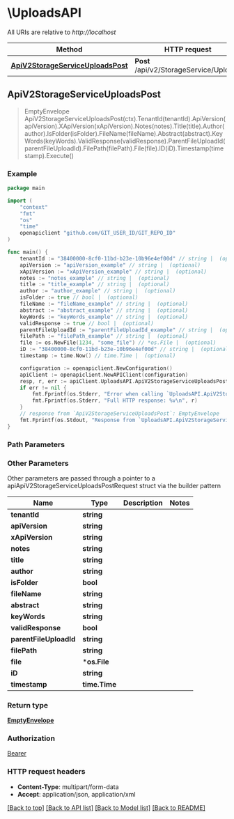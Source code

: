 # \UploadsAPI

All URIs are relative to *http://localhost*

Method | HTTP request | Description
------------- | ------------- | -------------
[**ApiV2StorageServiceUploadsPost**](UploadsAPI.md#ApiV2StorageServiceUploadsPost) | **Post** /api/v2/StorageService/Uploads | 



## ApiV2StorageServiceUploadsPost

> EmptyEnvelope ApiV2StorageServiceUploadsPost(ctx).TenantId(tenantId).ApiVersion(apiVersion).XApiVersion(xApiVersion).Notes(notes).Title(title).Author(author).IsFolder(isFolder).FileName(fileName).Abstract(abstract).KeyWords(keyWords).ValidResponse(validResponse).ParentFileUploadId(parentFileUploadId).FilePath(filePath).File(file).ID(iD).Timestamp(timestamp).Execute()



### Example

```go
package main

import (
	"context"
	"fmt"
	"os"
    "time"
	openapiclient "github.com/GIT_USER_ID/GIT_REPO_ID"
)

func main() {
	tenantId := "38400000-8cf0-11bd-b23e-10b96e4ef00d" // string |  (optional)
	apiVersion := "apiVersion_example" // string |  (optional)
	xApiVersion := "xApiVersion_example" // string |  (optional)
	notes := "notes_example" // string |  (optional)
	title := "title_example" // string |  (optional)
	author := "author_example" // string |  (optional)
	isFolder := true // bool |  (optional)
	fileName := "fileName_example" // string |  (optional)
	abstract := "abstract_example" // string |  (optional)
	keyWords := "keyWords_example" // string |  (optional)
	validResponse := true // bool |  (optional)
	parentFileUploadId := "parentFileUploadId_example" // string |  (optional)
	filePath := "filePath_example" // string |  (optional)
	file := os.NewFile(1234, "some_file") // *os.File |  (optional)
	iD := "38400000-8cf0-11bd-b23e-10b96e4ef00d" // string |  (optional)
	timestamp := time.Now() // time.Time |  (optional)

	configuration := openapiclient.NewConfiguration()
	apiClient := openapiclient.NewAPIClient(configuration)
	resp, r, err := apiClient.UploadsAPI.ApiV2StorageServiceUploadsPost(context.Background()).TenantId(tenantId).ApiVersion(apiVersion).XApiVersion(xApiVersion).Notes(notes).Title(title).Author(author).IsFolder(isFolder).FileName(fileName).Abstract(abstract).KeyWords(keyWords).ValidResponse(validResponse).ParentFileUploadId(parentFileUploadId).FilePath(filePath).File(file).ID(iD).Timestamp(timestamp).Execute()
	if err != nil {
		fmt.Fprintf(os.Stderr, "Error when calling `UploadsAPI.ApiV2StorageServiceUploadsPost``: %v\n", err)
		fmt.Fprintf(os.Stderr, "Full HTTP response: %v\n", r)
	}
	// response from `ApiV2StorageServiceUploadsPost`: EmptyEnvelope
	fmt.Fprintf(os.Stdout, "Response from `UploadsAPI.ApiV2StorageServiceUploadsPost`: %v\n", resp)
}
```

### Path Parameters



### Other Parameters

Other parameters are passed through a pointer to a apiApiV2StorageServiceUploadsPostRequest struct via the builder pattern


Name | Type | Description  | Notes
------------- | ------------- | ------------- | -------------
 **tenantId** | **string** |  | 
 **apiVersion** | **string** |  | 
 **xApiVersion** | **string** |  | 
 **notes** | **string** |  | 
 **title** | **string** |  | 
 **author** | **string** |  | 
 **isFolder** | **bool** |  | 
 **fileName** | **string** |  | 
 **abstract** | **string** |  | 
 **keyWords** | **string** |  | 
 **validResponse** | **bool** |  | 
 **parentFileUploadId** | **string** |  | 
 **filePath** | **string** |  | 
 **file** | ***os.File** |  | 
 **iD** | **string** |  | 
 **timestamp** | **time.Time** |  | 

### Return type

[**EmptyEnvelope**](EmptyEnvelope.md)

### Authorization

[Bearer](../README.md#Bearer)

### HTTP request headers

- **Content-Type**: multipart/form-data
- **Accept**: application/json, application/xml

[[Back to top]](#) [[Back to API list]](../README.md#documentation-for-api-endpoints)
[[Back to Model list]](../README.md#documentation-for-models)
[[Back to README]](../README.md)

